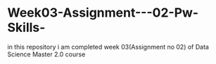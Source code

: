 # Week03-Assignment---02-Pw-Skills-
 in this repository i am completed week 03(Assignment no 02) of Data Science Master 2.0 course
